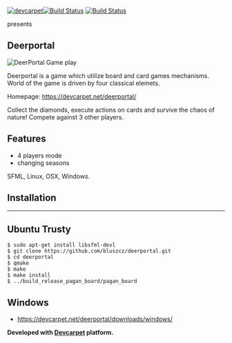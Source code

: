 [![devcarpet](https://devcarpet.net/images/dc_black.png)](https://devcarpet.net)[![Build Status](https://travis-ci.org/deerportal/deerportal.svg?branch=master)](https://travis-ci.org/deerportal/deerportal) [![Build Status](https://semaphoreci.com/api/v1/bluszcz/deerportal/branches/master/badge.svg)](https://semaphoreci.com/bluszcz/deerportal)

presents

Deerportal
-----------

![DeerPortal Game play](https://bluszcz.net/projects/games/deerportal/deerportal-game-about-how-human-can-be-upgraded-to-the-deer_094.png/@@images/image.png)

Deerportal is a game which utilize  board and card games mechanisms. World of the game is driven by four classical elemets.

Homepage: https://devcarpet.net/deerportal/

Collect the diamonds, execute actions on cards and survive the chaos of nature! Compete against 3 other players.

Features
--------

* 4 players mode
* changing seasons

SFML, Linux, OSX, Windows.

Installation
------------
------------

Ubuntu Trusty
-------------

```
$ sudo apt-get install libsfml-devl
$ git clone https://github.com/bluszcz/deerportal.git
$ cd deerportal
$ qmake
$ make
$ make install
$ ../build_release_pagan_board/pagan_board
```

Windows
-------

* https://devcarpet.net/deerportal/downloads/windows/

**Developed with [Devcarpet](https://devcarpet.net) platform.**

